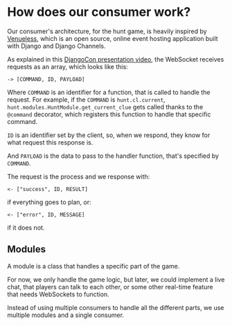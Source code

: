 # How does our consumer work?

Our consumer's architecture, for the hunt game, is heavily inspired by [Venueless](https://github.com/venueless/venueless), which is an open source, online event hosting application built with Django and Django Channels.

As explained in this [DjangoCon presentation video](https://youtu.be/NdRB9-Xtl9M), the WebSocket receives requests as an array, which looks like this:

```
-> [COMMAND, ID, PAYLOAD]
```

Where `COMMAND` is an identifier for a function, that is called to handle the request. For example, if the `COMMAND` is `hunt.cl.current`, `hunt.modules.HuntModule.get_current_clue` gets called thanks to the `@command` decorator, which registers this function to handle that specific command.

`ID` is an identifier set by the client, so, when we respond, they know for what request this response is.

And `PAYLOAD` is the data to pass to the handler function, that's specified by `COMMAND`.

The request is the process and we response with:

```
<- ["success", ID, RESULT]
```

if everything goes to plan, or:

```
<- ["error", ID, MESSAGE]
```

if it does not.

## Modules

A module is a class that handles a specific part of the game.

For now, we only handle the game logic, but later, we could implement a live chat, that players can talk to each other, or some other real-time feature that needs WebSockets to function.

Instead of using multiple consumers to handle all the different parts, we use multiple modules and a single consumer.
